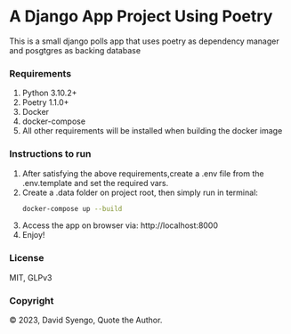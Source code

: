 # A Django App Project Using Poetry
This is a small django polls app that uses poetry as dependency manager and posgtgres as backing database

### Requirements
1. Python 3.10.2+
2. Poetry 1.1.0+
3. Docker
4. docker-compose
5. All other requirements will be installed when building the docker image

### Instructions to run
1. After satisfying the above requirements,create a .env file from the .env.template and set the required vars.
2. Create a .data folder on project root, then simply run in terminal:
    ```bash
    docker-compose up --build
    ```
2. Access the app on browser via: http://localhost:8000
3. Enjoy!


### License
MIT, GLPv3

### Copyright
&copy; 2023, David Syengo, Quote the Author.

